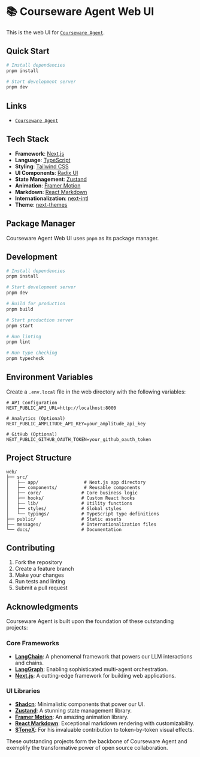 # 📚 Courseware Agent Web UI

This is the web UI for [`Courseware Agent`](https://github.com/bytedance/deer-flow).

## Quick Start

```bash
# Install dependencies
pnpm install

# Start development server
pnpm dev
```

## Links

- [`Courseware Agent`](https://github.com/bytedance/deer-flow)

## Tech Stack

- **Framework**: [Next.js](https://nextjs.org/)
- **Language**: [TypeScript](https://www.typescriptlang.org/)
- **Styling**: [Tailwind CSS](https://tailwindcss.com/)
- **UI Components**: [Radix UI](https://www.radix-ui.com/)
- **State Management**: [Zustand](https://zustand.docs.pmnd.rs/)
- **Animation**: [Framer Motion](https://www.framer.com/motion/)
- **Markdown**: [React Markdown](https://www.npmjs.com/package/react-markdown)
- **Internationalization**: [next-intl](https://next-intl-docs.vercel.app/)
- **Theme**: [next-themes](https://github.com/pacocoursey/next-themes)

## Package Manager

Courseware Agent Web UI uses `pnpm` as its package manager.

## Development

```bash
# Install dependencies
pnpm install

# Start development server
pnpm dev

# Build for production
pnpm build

# Start production server
pnpm start

# Run linting
pnpm lint

# Run type checking
pnpm typecheck
```

## Environment Variables

Create a `.env.local` file in the web directory with the following variables:

```env
# API Configuration
NEXT_PUBLIC_API_URL=http://localhost:8000

# Analytics (Optional)
NEXT_PUBLIC_AMPLITUDE_API_KEY=your_amplitude_api_key

# GitHub (Optional)
NEXT_PUBLIC_GITHUB_OAUTH_TOKEN=your_github_oauth_token
```

## Project Structure

```
web/
├── src/
│   ├── app/                 # Next.js app directory
│   ├── components/          # Reusable components
│   ├── core/               # Core business logic
│   ├── hooks/              # Custom React hooks
│   ├── lib/                # Utility functions
│   ├── styles/             # Global styles
│   └── typings/            # TypeScript type definitions
├── public/                 # Static assets
├── messages/               # Internationalization files
└── docs/                   # Documentation
```

## Contributing

1. Fork the repository
2. Create a feature branch
3. Make your changes
4. Run tests and linting
5. Submit a pull request

## Acknowledgments

Courseware Agent is built upon the foundation of these outstanding projects:

### Core Frameworks
- **[LangChain](https://github.com/langchain-ai/langchain)**: A phenomenal framework that powers our LLM interactions and chains.
- **[LangGraph](https://github.com/langchain-ai/langgraph)**: Enabling sophisticated multi-agent orchestration.
- **[Next.js](https://nextjs.org/)**: A cutting-edge framework for building web applications.

### UI Libraries
- **[Shadcn](https://ui.shadcn.com/)**: Minimalistic components that power our UI.
- **[Zustand](https://zustand.docs.pmnd.rs/)**: A stunning state management library.
- **[Framer Motion](https://www.framer.com/motion/)**: An amazing animation library.
- **[React Markdown](https://www.npmjs.com/package/react-markdown)**: Exceptional markdown rendering with customizability.
- **[SToneX](https://github.com/stonexer)**: For his invaluable contribution to token-by-token visual effects.

These outstanding projects form the backbone of Courseware Agent and exemplify the transformative power of open source collaboration.
